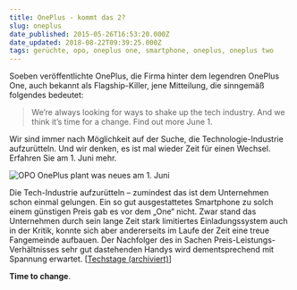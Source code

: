 ```yaml
---
title: OnePlus - kommt das 2?
slug: oneplus
date_published: 2015-05-26T16:53:20.000Z
date_updated: 2018-08-22T09:39:25.000Z
tags: gerüchte, opo, oneplus one, smartphone, oneplus, oneplus two
---
```


Soeben veröffentlichte OnePlus, die Firma hinter dem legendren OnePlus One, auch bekannt als Flagship-Killer, jene Mitteilung, die sinngemäß folgendes bedeutet:

> We’re always looking for ways to shake up the tech industry. And we think it’s time for a change. Find out more June 1.

Wir sind immer nach Möglichkeit auf der Suche, die Technologie-Industrie aufzurütteln. Und wir denken, es ist mal wieder Zeit für einen Wechsel. Erfahren Sie am 1. Juni mehr.

![OPO OnePlus plant was neues am 1. Juni](__GHOST_URL__/content/images/2015/05/11377383_669851569787318_1711252549633401762_n-1.jpg)

Die Tech-Industrie aufzurütteln – zumindest das ist dem Unternehmen schon einmal gelungen. Ein so gut ausgestattetes Smartphone zu solch einem günstigen Preis gab es vor dem „One“ nicht. Zwar stand das Unternehmen durch sein lange Zeit stark limitiertes Einladungssystem auch in der Kritik, konnte sich aber andererseits im Laufe der Zeit eine treue Fangemeinde aufbauen. Der Nachfolger des in Sachen Preis-Leistungs-Verhältnisses sehr gut dastehenden Handys wird dementsprechend mit Spannung erwartet. [[Techstage (archiviert)](http://web.archive.org/web/20150530070029/http://www.techstage.de:80/news/OnePlus-One-2-Praesentation-am-1-Juni-2668349.html)]

**Time to change**.
